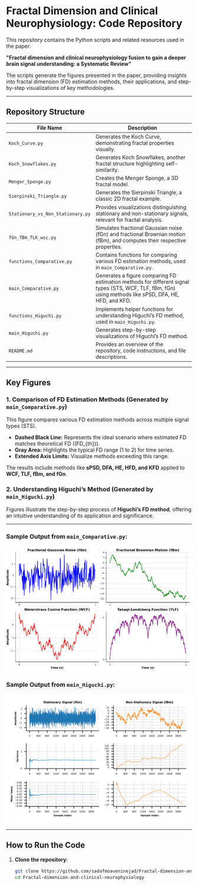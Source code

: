 # Fractal Dimension and Clinical Neurophysiology: Code Repository

This repository contains the Python scripts and related resources used in the paper:

**"Fractal dimension and clinical neurophysiology fusion to gain a deeper brain signal understanding: a Systematic Review"**

The scripts generate the figures presented in the paper, providing insights into fractal dimension (FD) estimation methods, their applications, and step-by-step visualizations of key methodologies.

---

## Repository Structure

| File Name                     | Description                                                                                                                                                              |
|-------------------------------|--------------------------------------------------------------------------------------------------------------------------------------------------------------------------|
| `Koch_Curve.py`               | Generates the Koch Curve, demonstrating fractal properties visually.                                                                                                    |
| `Koch_Snowflakes.py`          | Generates Koch Snowflakes, another fractal structure highlighting self-similarity.                                                                                      |
| `Menger_Sponge.py`            | Creates the Menger Sponge, a 3D fractal model.                                                                                                                          |
| `Sierpinski_Triangle.py`      | Generates the Sierpinski Triangle, a classic 2D fractal example.                                                                                                        |
| `Stationary_vs_Non_Stationary.py` | Provides visualizations distinguishing stationary and non-stationary signals, relevant for fractal analysis.                                                            |
| `fGn_fBm_TLK_wsc.py`          | Simulates fractional Gaussian noise (fGn) and fractional Brownian motion (fBm), and computes their respective properties.                                                |
| `functions_Comparative.py`    | Contains functions for comparing various FD estimation methods, used in `main_Comparative.py`.                                                                          |
| `main_Comparative.py`         | Generates a figure comparing FD estimation methods for different signal types (STS, WCF, TLF, fBm, fGn) using methods like sPSD, DFA, HE, HFD, and KFD.                 |
| `functions_Higuchi.py`        | Implements helper functions for understanding Higuchi’s FD method, used in `main_Higuchi.py`.                                                                           |
| `main_Higuchi.py`             | Generates step-by-step visualizations of Higuchi’s FD method.                                                                                                          |
| `README.md`                   | Provides an overview of the repository, code instructions, and file descriptions.                                                                                      |

---

## Key Figures

### 1. **Comparison of FD Estimation Methods (Generated by `main_Comparative.py`)**

This figure compares various FD estimation methods across multiple signal types (STS).  
- **Dashed Black Line:** Represents the ideal scenario where estimated FD matches theoretical FD (\(FD_{th}\)).  
- **Gray Area:** Highlights the typical FD range (1 to 2) for time series.  
- **Extended Axis Limits:** Visualize methods exceeding this range.  

The results include methods like **sPSD, DFA, HE, HFD, and KFD** applied to **WCF, TLF, fBm, and fGn**.

### 2. **Understanding Higuchi’s Method (Generated by `main_Higuchi.py`)**

Figures illustrate the step-by-step process of **Higuchi’s FD method**, offering an intuitive understanding of its application and significance.

---
### Sample Output from `main_Comparative.py`:
![fGn_fBm_TLK_wsc](figures/fGn_fBm_WCF_TLF.png)

### Sample Output from `main_Higuchi.py`:
![Stationary_vs_Non_Stationary](figures/Staionary_NonStationary.png)

---
## How to Run the Code

1. **Clone the repository**:
   ```bash
   git clone https://github.com/sadafmoaveninejad/Fractal-dimension-and-clinical-neurophysiology.git
   cd Fractal-dimension-and-clinical-neurophysiology
